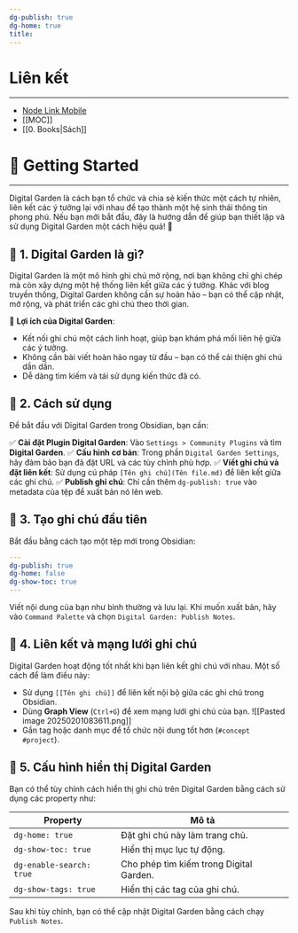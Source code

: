 ```yaml
---
dg-publish: true
dg-home: true
title:
---
```

# Liên kết
---
- [Node Link Mobile](https://m-nodelink.netlify.app/)
- [[MOC]]
- [[0. Books|Sách]]


# 🚀 Getting Started
---

Digital Garden là cách bạn tổ chức và chia sẻ kiến thức một cách tự nhiên, liên kết các ý tưởng lại với nhau để tạo thành một hệ sinh thái thông tin phong phú. Nếu bạn mới bắt đầu, đây là hướng dẫn để giúp bạn thiết lập và sử dụng Digital Garden một cách hiệu quả! 🌱

## 🔹 1. Digital Garden là gì?

Digital Garden là một mô hình ghi chú mở rộng, nơi bạn không chỉ ghi chép mà còn xây dựng một hệ thống liên kết giữa các ý tưởng. Khác với blog truyền thống, Digital Garden không cần sự hoàn hảo – bạn có thể cập nhật, mở rộng, và phát triển các ghi chú theo thời gian.

🔹 **Lợi ích của Digital Garden**:

- Kết nối ghi chú một cách linh hoạt, giúp bạn khám phá mối liên hệ giữa các ý tưởng.
- Không cần bài viết hoàn hảo ngay từ đầu – bạn có thể cải thiện ghi chú dần dần.
- Dễ dàng tìm kiếm và tái sử dụng kiến thức đã có.

## 🔹 2. Cách sử dụng

Để bắt đầu với Digital Garden trong Obsidian, bạn cần:

✅ **Cài đặt Plugin Digital Garden**: Vào `Settings > Community Plugins` và tìm **Digital Garden**. ✅ **Cấu hình cơ bản**: Trong phần `Digital Garden Settings`, hãy đảm bảo bạn đã đặt URL và các tùy chỉnh phù hợp. ✅ **Viết ghi chú và đặt liên kết**: Sử dụng cú pháp `[Tên ghi chú](Tên file.md)` để liên kết giữa các ghi chú. ✅ **Publish ghi chú**: Chỉ cần thêm `dg-publish: true` vào metadata của tệp để xuất bản nó lên web.

## 🔹 3. Tạo ghi chú đầu tiên

Bắt đầu bằng cách tạo một tệp mới trong Obsidian:

```yaml
---
dg-publish: true
dg-home: false
dg-show-toc: true
---
```

Viết nội dung của bạn như bình thường và lưu lại. Khi muốn xuất bản, hãy vào `Command Palette` và chọn `Digital Garden: Publish Notes`.

## 🔹 4. Liên kết và mạng lưới ghi chú

Digital Garden hoạt động tốt nhất khi bạn liên kết ghi chú với nhau. Một số cách để làm điều này:

- Sử dụng `[[Tên ghi chú]]` để liên kết nội bộ giữa các ghi chú trong Obsidian.
- Dùng **Graph View** (`Ctrl+G`) để xem mạng lưới ghi chú của bạn.
![[Pasted image 20250201083611.png]]
- Gắn tag hoặc danh mục để tổ chức nội dung tốt hơn (`#concept #project`).

## 🔹 5. Cấu hình hiển thị Digital Garden

Bạn có thể tùy chỉnh cách hiển thị ghi chú trên Digital Garden bằng cách sử dụng các property như:

|Property|Mô tả|
|---|---|
|`dg-home: true`|Đặt ghi chú này làm trang chủ.|
|`dg-show-toc: true`|Hiển thị mục lục tự động.|
|`dg-enable-search: true`|Cho phép tìm kiếm trong Digital Garden.|
|`dg-show-tags: true`|Hiển thị các tag của ghi chú.|

Sau khi tùy chỉnh, bạn có thể cập nhật Digital Garden bằng cách chạy `Publish Notes`.
